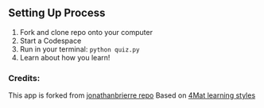 ## Setting Up Process 
1. Fork and clone repo onto your computer
2. Start a Codespace 
3. Run in your terminal: `python quiz.py`
4. Learn about how you learn!

### Credits:
This app is forked from [jonathanbrierre repo](https://github.com/jonathanbrierre/Learning-Styles-Quiz)
Based on [4Mat learning styles](https://4mat.org/learning-styles/)